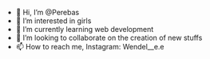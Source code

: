 - 👋 Hi, I’m @Perebas
- 👀 I’m interested in girls
- 🌱 I’m currently learning web development
- 💞️ I’m looking to collaborate on the creation of new stuffs
- 📫 How to reach me, Instagram: Wendel__e.e

<!---
Perebas/Perebas is a ✨ special ✨ repository because its `README.md` (this file) appears on your GitHub profile.
You can click the Preview link to take a look at your changes.
--->
